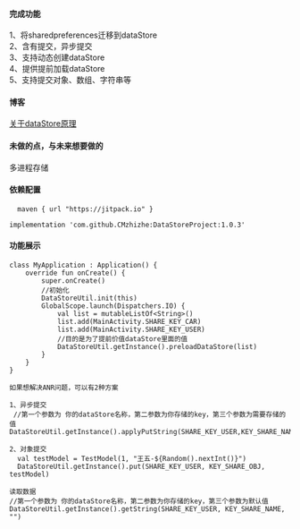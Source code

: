 #### 完成功能
1、将sharedpreferences迁移到dataStore
<br/>
2、含有提交，异步提交
<br/>
3、支持动态创建dataStore
<br/>
4、提供提前加载dataStore
<br/>
5、支持提交对象、数组、字符串等

#### 博客
[关于dataStore原理](https://www.jianshu.com/p/d92bc69177d7?v=1696403044219)


#### 未做的点，与未来想要做的
多进程存储

#### 依赖配置
```
  maven { url "https://jitpack.io" }
```
```
implementation 'com.github.CMzhizhe:DataStoreProject:1.0.3'
```

#### 功能展示
```
class MyApplication : Application() {
    override fun onCreate() {
        super.onCreate()
        //初始化
        DataStoreUtil.init(this)
        GlobalScope.launch(Dispatchers.IO) {
            val list = mutableListOf<String>()
            list.add(MainActivity.SHARE_KEY_CAR)
            list.add(MainActivity.SHARE_KEY_USER)
            //目的是为了提前价值dataStore里面的值
            DataStoreUtil.getInstance().preloadDataStore(list)
        }
    }
}

如果想解决ANR问题，可以有2种方案

1、异步提交
 //第一个参数为 你的dataStore名称，第二参数为你存储的key，第三个参数为需要存储的值
DataStoreUtil.getInstance().applyPutString(SHARE_KEY_USER,KEY_SHARE_NAME,"23")

2、对象提交
  val testModel = TestModel(1, "王五-${Random().nextInt()}")
  DataStoreUtil.getInstance().put(SHARE_KEY_USER, KEY_SHARE_OBJ, testModel)

读取数据
//第一个参数为 你的dataStore名称，第二参数为你存储的key，第三个参数为默认值
DataStoreUtil.getInstance().getString(SHARE_KEY_USER, KEY_SHARE_NAME, "")
```


